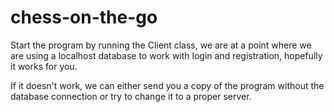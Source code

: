 # chess-on-the-go
Start the program by running the Client class,
we are at a point where we are using a localhost database to 
work with login and registration, hopefully it works for you.

If it doesn't work, we can either send you a copy of the program without
the database connection or try to change it to a proper server.

